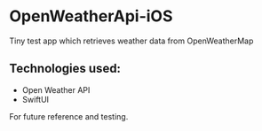 # OpenWeatherApi-iOS

Tiny test app which retrieves weather data from OpenWeatherMap

## Technologies used:
- Open Weather API
- SwiftUI

For future reference and testing.
